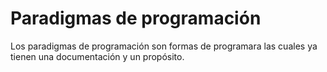 # Paradigmas de programación

Los paradigmas de programación son formas de programara las cuales ya tienen una documentación y un propósito.
